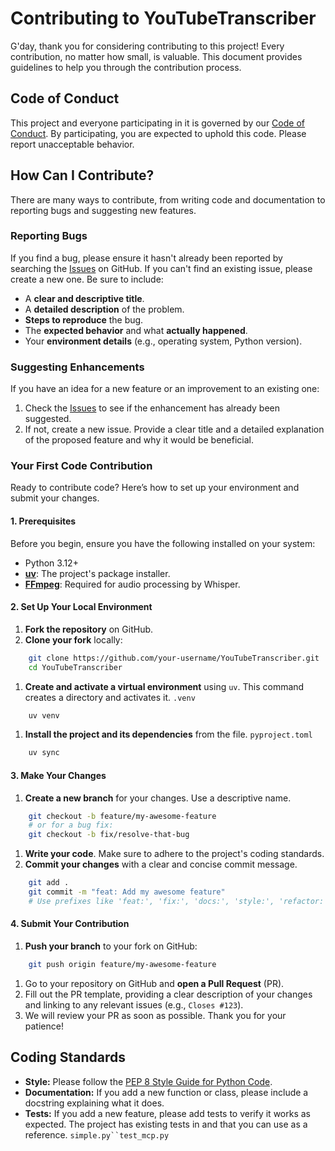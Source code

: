 # Contributing to YouTubeTranscriber

G'day, thank you for considering contributing to this project! Every contribution, no matter how small, is valuable.
This document provides guidelines to help you through the contribution process.

## Code of Conduct

This project and everyone participating in it is governed by our [Code of Conduct](CODE_OF_CONDUCT.md). By
participating, you are expected to uphold this code. Please report unacceptable behavior.

## How Can I Contribute?

There are many ways to contribute, from writing code and documentation to reporting bugs and suggesting new features.

### Reporting Bugs

If you find a bug, please ensure it hasn't already been reported by searching
the [Issues](https://github.com/your-username/your-repository/issues) on GitHub.
If you can't find an existing issue, please create a new one. Be sure to include:

- A **clear and descriptive title**.
- A **detailed description** of the problem.
- **Steps to reproduce** the bug.
- The **expected behavior** and what **actually happened**.
- Your **environment details** (e.g., operating system, Python version).

### Suggesting Enhancements

If you have an idea for a new feature or an improvement to an existing one:

1. Check the [Issues](https://github.com/your-username/your-repository/issues) to see if the enhancement has already
   been suggested.
2. If not, create a new issue. Provide a clear title and a detailed explanation of the proposed feature and why it would
   be beneficial.

### Your First Code Contribution

Ready to contribute code? Here’s how to set up your environment and submit your changes.

#### 1. Prerequisites

Before you begin, ensure you have the following installed on your system:

- Python 3.12+
- **[uv](https://github.com/astral-sh/uv)**: The project's package installer.
- **[FFmpeg](https://ffmpeg.org/download.html)**: Required for audio processing by Whisper.

#### 2. Set Up Your Local Environment

1. **Fork the repository** on GitHub.
2. **Clone your fork** locally:

``` bash
    git clone https://github.com/your-username/YouTubeTranscriber.git
    cd YouTubeTranscriber
```

1. **Create and activate a virtual environment** using `uv`. This command creates a directory and activates it. `.venv`

``` bash
    uv venv
```

1. **Install the project and its dependencies** from the file. `pyproject.toml`

``` bash
    uv sync
```

#### 3. Make Your Changes

1. **Create a new branch** for your changes. Use a descriptive name.

``` bash
    git checkout -b feature/my-awesome-feature
    # or for a bug fix:
    git checkout -b fix/resolve-that-bug
```

1. **Write your code**. Make sure to adhere to the project's coding standards.
2. **Commit your changes** with a clear and concise commit message.

``` bash
    git add .
    git commit -m "feat: Add my awesome feature"
    # Use prefixes like 'feat:', 'fix:', 'docs:', 'style:', 'refactor:'
```

#### 4. Submit Your Contribution

1. **Push your branch** to your fork on GitHub:

``` bash
    git push origin feature/my-awesome-feature
```

1. Go to your repository on GitHub and **open a Pull Request** (PR).
2. Fill out the PR template, providing a clear description of your changes and linking to any relevant issues (e.g.,
   `Closes #123`).
3. We will review your PR as soon as possible. Thank you for your patience!

## Coding Standards

- **Style:** Please follow the [PEP 8 Style Guide for Python Code](https://www.python.org/dev/peps/pep-0008/).
- **Documentation:** If you add a new function or class, please include a docstring explaining what it does.
- **Tests:** If you add a new feature, please add tests to verify it works as expected. The project has existing tests
  in and that you can use as a reference. `simple.py``test_mcp.py`

